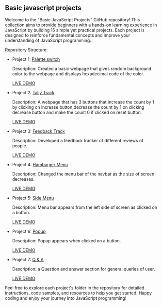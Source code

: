 ## Basic javascript projects

Welcome to the "Basic JavaScript Projects" GitHub repository! This collection aims to provide beginners with a hands-on learning experience in JavaScript by building 15 simple yet practical projects. Each project is designed to reinforce fundamental concepts and improve your understanding of JavaScript programming.

Repository Structure:

- Project 1: [Palette switch](/01-palette-switch/)

  Description: Created a basic webpage that gives random background color to the webpage and displays hexadecimal code of the color.

  [LIVE DEMO](https://palette-switch-ib.netlify.app)

- Project 2: [Tally Track](/02-tally-track/)

  Description: A webpage that has 3 buttons that increase the count by 1 by clicking on increase button,decrease the count by 1 on clicking decrease button and make the count 0 if clicked on reset button.

  [LIVE DEMO](https://tally-track-ib.netlify.app)

- Project 3: [Feedback Track](/03-feedback-track/)

  Description: Developed a feedback tracker of different reviews of people.

  [LIVE DEMO](https://feedback-track-ib.netlify.app)

- Project 4: [Hamburger Menu](/04-hamburger-menu/)

  Description: Changed the menu bar of the navbar as the size of screen decreases.

  [LIVE DEMO](https://hamburger-menu-ib.netlify.app)

- Project 5: [Side Menu](/05-side-menu/)

  Description: Menu bar appears from the left side of screen as clicked on a button.

  [LIVE DEMO](https://side-menu-ib.netlify.app)

- Project 6: [Popup](/06-popup/)

  Description: Popup appears when clicked on a button.

  [LIVE DEMO](https://popup-ib.netlify.app/)

- Project 7: [Q & A](/07-q%26a/)

  Description: a Question and answer section for general queries of user.

  [LIVE DEMO](https://q-n-a-ib.netlify.app/)

Feel free to explore each project's folder in the repository for detailed instructions, code samples, and resources to help you get started. Happy coding and enjoy your journey into JavaScript programming!
